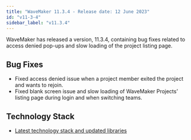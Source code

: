 ```yaml
---
title: "WaveMaker 11.3.4 - Release date: 12 June 2023"
id: "v11-3-4"
sidebar_label: "v11.3.4"
---
```


WaveMaker has released a version, 11.3.4, containing bug fixes related to access denied pop-ups and slow loading of the project listing page.

## Bug Fixes

- Fixed access denied issue when a project member exited the project and wants to rejoin.
- Fixed blank screen issue and slow loading of WaveMaker Projects’ listing page during login and when switching teams.

## Technology Stack

- [Latest technology stack and updated libraries ](/learn/wavemaker-release-notes#technology-stack) 